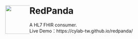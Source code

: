 <div> 
  <div style="float: left;width: 15%;"><img src="https://github.com/cylab-tw/redpanda/blob/main/img/RedPanda.jpg?raw=true" width="90px"></div>
 <h1>RedPanda</h1>
 A HL7 FHIR consumer.<br/>
 Live Demo：https://cylab-tw.github.io/redpanda/
</div>


